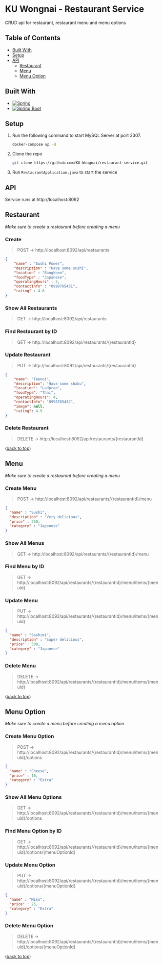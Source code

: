 # KU Wongnai - Restaurant Service
CRUD api for restaurant, restaurant menu and menu options

## Table of Contents
* [Built With](#built-with)
* [Setup](#setup)
* [API](#api)
  * [Restaurant](#restaurant)
  * [Menu](#menu)
  * [Menu Option](#menu-option)

## Built With

* [![Spring][Spring.io]][Spring-url]
* [![Spring Boot][Spring.io/spring-boot]][Spring-url]

## Setup
1. Run the following command to start MySQL Server at port 3307.
    ```sh
    docker-compose up -d
    ```
2. Clone the repo
    ```sh
    git clone https://github.com/KU-Wongnai/restaurant-service.git
    ```
3. Run `RestaurantApplication.java` to start the service

## API
Service runs at http://localhost:8092

## Restaurant
*Make sure to create a restaurant before creating a menu*
### Create
> POST -> http://localhost:8092/api/restaurants
```json
{
    "name" : "Sushi Power",
    "description" : "Have some sushi",
    "location" : "Bangkhen",
    "foodType" : "Japanese",
    "operatingHours" : 3,
    "contactInfo" : "0998765431",
    "rating" : 4.8
}
```

### Show All Restaurants
> GET -> http://localhost:8092/api/restaurants

### Find Restaurant by ID
> GET -> http://localhost:8092/api/restaurants/{restaurantId}

### Update Restaurant
> PUT -> http://localhost:8092/api/restaurants/{restaurantId}
```json
{
    "name": "Teenoi",
    "description": "Have some shabu",
    "location": "Ladprao",
    "foodType": "Thai",
    "operatingHours": 4,
    "contactInfo": "0998765432",
    "image": null,
    "rating": 4.9
}
```

### Delete Restaurant
> DELETE -> http://localhost:8092/api/restaurants/{restaurantId}

([back to top][readme-top])

## Menu
*Make sure to create a restaurant before creating a menu*

### Create Menu
> POST -> http://localhost:8092/api/restaurants/{restaurantId}/menu
```json
{
  "name" : "Sushi",
  "description" : "Very delicious",
  "price" : 250,
  "category" : "Japanese"
}
```

### Show All Menus
> GET -> http://localhost:8092/api/restaurants/{restaurantId}/menu

### Find Menu by ID
> GET -> http://localhost:8092/api/restaurants/{restaurantId}/menu/items/{menuId}

### Update Menu
> PUT -> http://localhost:8092/api/restaurants/{restaurantId}/menu/items/{menuId}
```json
{
  "name" : "Sashimi",
  "description" : "Super delicious",
  "price" : 500,
  "category" : "Japanese"
}
```

### Delete Menu
> DELETE -> http://localhost:8092/api/restaurants/{restaurantId}/menu/items/{menuId}

([back to top][readme-top])

## Menu Option
*Make sure to create a menu before creating a menu option*

### Create Menu Option
> POST -> http://localhost:8092/api/restaurants/{restaurantId}/menu/items/{menuId}/options
```json
{
  "name" : "Cheese",
  "price" : 10,
  "category" : "Extra"
}
```

### Show All Menu Options
> GET -> http://localhost:8092/api/restaurants/{restaurantId}/menu/items/{menuId}/options

### Find Menu Option by ID
> GET -> http://localhost:8092/api/restaurants/{restaurantId}/menu/items/{menuId}/options/{menuOptionId}

### Update Menu Option
> PUT -> http://localhost:8092/api/restaurants/{restaurantId}/menu/items/{menuId}/options/{menuOptionId}
```json
{
  "name" : "Miso",
  "price" : 25,
  "category" : "Extra"
}
```

### Delete Menu Option
> DELETE -> http://localhost:8092/api/restaurants/{restaurantId}/menu/items/{menuId}/options/{menuOptionId}

([back to top][readme-top])

<!-- Markdown Links & Images -->
[Spring.io]: https://img.shields.io/badge/Spring-6DB33F?style=for-the-badge&logo=spring&logoColor=white
[Spring-url]: https://spring.io
[Spring.io/spring-boot]: https://img.shields.io/badge/Spring_Boot-F2F4F9?style=for-the-badge&logo=spring-boot
[Spring-Boot-url]: https://spring.io/projects/spring-boot
[readme-top]: #ku-wongnai---restaurant-service

